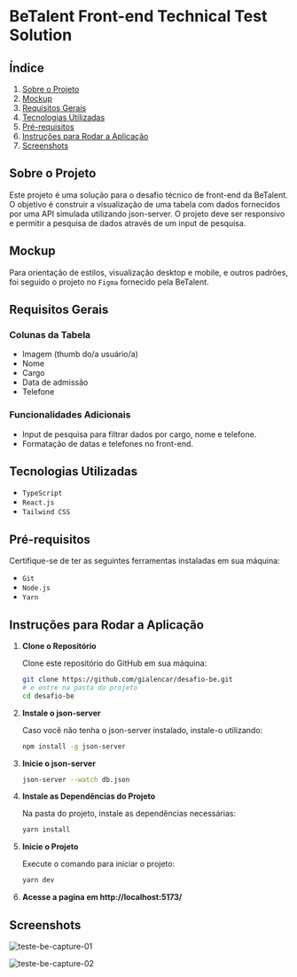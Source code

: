 # BeTalent Front-end Technical Test Solution

## Índice
1. [Sobre o Projeto](#sobre-o-projeto)
2. [Mockup](#mockup)
3. [Requisitos Gerais](#requisitos-gerais)
4. [Tecnologias Utilizadas](#tecnologias-utilizadas)
5. [Pré-requisitos](#pré-requisitos)
6. [Instruções para Rodar a Aplicação](#instruções-para-rodar-a-aplicação)
7. [Screenshots](#screenshots)

## Sobre o Projeto

Este projeto é uma solução para o desafio técnico de front-end da BeTalent. O objetivo é construir a visualização de uma tabela com dados fornecidos por uma API simulada utilizando json-server. O projeto deve ser responsivo e permitir a pesquisa de dados através de um input de pesquisa.

## Mockup

Para orientação de estilos, visualização desktop e mobile, e outros padrões, foi seguido o projeto no `Figma` fornecido pela BeTalent.

## Requisitos Gerais

### Colunas da Tabela

- Imagem (thumb do/a usuário/a)
- Nome
- Cargo
- Data de admissão
- Telefone

### Funcionalidades Adicionais

- Input de pesquisa para filtrar dados por cargo, nome e telefone.
- Formatação de datas e telefones no front-end.

## Tecnologias Utilizadas
- `TypeScript`
- `React.js`
- `Tailwind CSS`

## Pré-requisitos

Certifique-se de ter as seguintes ferramentas instaladas em sua máquina:

- `Git`
- `Node.js`
- `Yarn`

## Instruções para Rodar a Aplicação

1. **Clone o Repositório**

   Clone este repositório do GitHub em sua máquina:

   ```bash
   git clone https://github.com/gialencar/desafio-be.git
   # e entre na pasta do projeto
   cd desafio-be
   ```

2. **Instale o json-server**

   Caso você não tenha o json-server instalado, instale-o utilizando:

   ```bash
   npm install -g json-server
   ```

3. **Inicie o json-server**

   ```bash
   json-server --watch db.json
   ```

4. **Instale as Dependências do Projeto**

   Na pasta do projeto, instale as dependências necessárias:

   ```bash
   yarn install
   ```

5. **Inicie o Projeto**

   Execute o comando para iniciar o projeto:

   ```bash
   yarn dev
   ```
6. **Acesse a pagina em http://localhost:5173/**

## Screenshots

![teste-be-capture-01](https://github.com/user-attachments/assets/de58355c-8bf6-444a-a28b-c48727545e51)


![teste-be-capture-02](https://github.com/user-attachments/assets/d149a107-c3d3-4959-9c93-ef362310a669)
